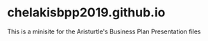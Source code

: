 # chelakisbpp2019.github.io
 This is a minisite for the Aristurtle's Business Plan Presentation files
